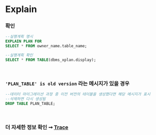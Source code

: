 Explain
===

### 확인
```sql
--실행계획 명시
EXPLAIN PLAN FOR
SELECT * FROM owner_name.table_name;

--실행계획 확인
SELECT * FROM TABLE(dbms_xplan.display);
```

<br>

### `'PLAN_TABLE' is old version` 라는 메시지가 있을 경우
```sql
--데이터 마이그레이션 과정 중 이전 버전의 테이블을 생성했다면 해당 메시지가 표시
--삭제하면 다시 생성됨
DROP TABLE PLAN_TABLE;
```

<br>

### 더 자세한 정보 확인 ➞ [Trace](../trace/README.md)


